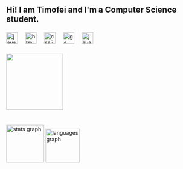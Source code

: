 <h2 align="left">Hi! I am Timofei and I'm a Computer Science student.</h2>

###

<div align="left">
  <img src="https://cdn.jsdelivr.net/gh/devicons/devicon/icons/javascript/javascript-original.svg" height="30" alt="javascript logo"  />
  <img width="12" />
  <img src="https://cdn.jsdelivr.net/gh/devicons/devicon/icons/html5/html5-original.svg" height="30" alt="html5 logo"  />
  <img width="12" />
  <img src="https://cdn.jsdelivr.net/gh/devicons/devicon/icons/css3/css3-original.svg" height="30" alt="css3 logo"  />
  <img width="12" />
  <img src="https://cdn.jsdelivr.net/gh/devicons/devicon/icons/go/go-original.svg" height="30" alt="go logo"  />
  <img width="12" />
  <img src="https://cdn.jsdelivr.net/gh/devicons/devicon/icons/java/java-original.svg" height="30" alt="java logo"  />
</div>

###

<div align="left">
</div>

###

<div align="left">
  <img height="150" src="https://i.pinimg.com/736x/b7/fa/3b/b7fa3bd4e69c238c35dddd3f5d0a5346.jpg"  />
</div>

###

<div align="left">
</div>

###

<br clear="both">

<div align="left">
  <img src="https://github-readme-stats.vercel.app/api?username=timofeibasalygo&hide_title=false&hide_rank=true&show_icons=true&include_all_commits=true&count_private=true&disable_animations=false&theme=ayu-mirage&locale=en&hide_border=false" height="100" alt="stats graph"  />
  <img src="https://github-readme-stats.vercel.app/api/top-langs?username=timofeibasalygo&locale=en&hide_title=false&layout=compact&card_width=320&langs_count=5&theme=ayu-mirage&hide_border=false" height="90" alt="languages graph"  />
</div>

###
